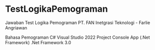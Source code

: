 # TestLogikaPemograman
Jawaban Test Logika Pemograman PT. FAN Inetgrasi Teknologi - Farlie Angriawan


Bahasa Pemograman C#
Visual Studio 2022
Project Console App (.Net Framework)
.Net Framework 3.0
